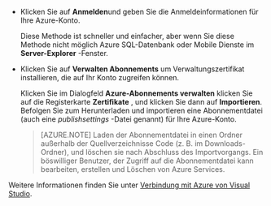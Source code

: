 
   * Klicken Sie auf **Anmelden**und geben Sie die Anmeldeinformationen für Ihre Azure-Konto.

     Diese Methode ist schneller und einfacher, aber wenn Sie diese Methode nicht möglich Azure SQL-Datenbank oder Mobile Dienste im **Server-Explorer** -Fenster.

   * Klicken Sie auf **Verwalten Abonnements** um Verwaltungszertifikat installieren, die auf Ihr Konto zugreifen können.

     Klicken Sie im Dialogfeld **Azure-Abonnements verwalten** klicken Sie auf die Registerkarte **Zertifikate** , und klicken Sie dann auf **Importieren**. Befolgen Sie zum Herunterladen und importieren eine Abonnementdatei (auch eine *publishsettings* -Datei genannt) für Ihre Azure-Konto.

     
     > [AZURE.NOTE] Laden der Abonnementdatei in einen Ordner außerhalb der Quellverzeichnisse Code (z. B. im Downloads-Ordner), und löschen sie nach Abschluss des Importvorgangs. Ein böswilliger Benutzer, der Zugriff auf die Abonnementdatei kann bearbeiten, erstellen und Löschen von Azure Services.

   Weitere Informationen finden Sie unter [Verbindung mit Azure von Visual Studio](http://go.microsoft.com/fwlink/?LinkId=324796).
